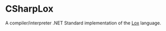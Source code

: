 # CSharpLox

A compiler/interpreter .NET Standard implementation of the [Lox](https://github.com/munificent/craftinginterpreters) language.
